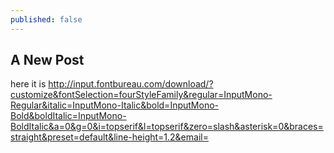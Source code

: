 ```yaml
---
published: false
---
```

## A New Post

here it is
http://input.fontbureau.com/download/?customize&fontSelection=fourStyleFamily&regular=InputMono-Regular&italic=InputMono-Italic&bold=InputMono-Bold&boldItalic=InputMono-BoldItalic&a=0&g=0&i=topserif&l=topserif&zero=slash&asterisk=0&braces=straight&preset=default&line-height=1.2&email=
